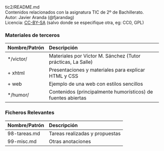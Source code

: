 tic2/README.md <br/>
Contenidos relacionados con la asignatura TIC de 2º de Bachillerato.<br/>
Autor: Javier Aranda (@fjarandag) <br/>
Licencia: [CC-BY-SA](https://creativecommons.org/licenses/by-sa/4.0/) (salvo donde se especifique otra, eg: CC0, GPL)

### Materiales de terceros

|Nombre/Patrón|Descripción|
|:------------|:----------|
|*/victor/|Materiales por Víctor M. Sánchez (Tutor prácticas, La Salle)|
|+ xhtml | Presentaciones y materiales para explicar HTML y CSS|
|+ web | Ejemplo de una web con estilos sencillos|
| */humor/ | Contenidos (principalmente humorísticos) de fuentes abiertas |


### Ficheros Relevantes

|Nombre/Patrón|Descripción|
|:------------|:----------|
|98-tareas.md|Tareas realizadas y propuestas|
|99-misc.md|Otras anotaciones|

